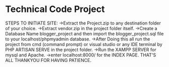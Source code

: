 # Technical Code Project 
  
STEPS TO INITIATE SITE:
->Extract the Project.zip to any destination folder of your choice.
->Extract vendor.zip in the project folder itself.
->Create a Database Name blogger_project and then import the blogger_project.sql file to your localhost/phpmyadmin database.
->After Doing this all run the project from cmd (command prompt) or visual studio or any IDE terminal  by PHP ARTISAN SERVE in the project folder.
->Run the XAMPP SERVER for mysql and Apache.
->enter localhost:8000/ for the INDEX PAGE.
THAT'S ALL THANKYOU FOR HAVING PATIENCE.
